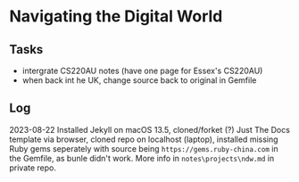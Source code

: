 # Navigating the Digital World

## Tasks
- intergrate CS220AU notes (have one page for Essex's CS220AU)
- when back int he UK, change source back to original in Gemfile

## Log
2023-08-22 Installed Jekyll on macOS 13.5, cloned/forket (?) Just The Docs template via browser, cloned repo on localhost (laptop), installed missing Ruby gems seperately with source being `https://gems.ruby-china.com` in the Gemfile, as bunle didn't work. More info in `notes\projects\ndw.md` in private repo. 